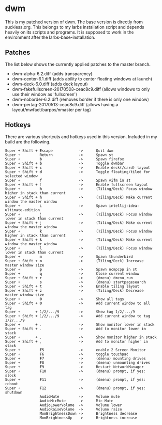 # dwm
This is my patched version of dwm. The base version is directly from suckless.org.
This belongs to my larbs installation script and depends heavily on its scripts and programs.
It is supposed to work in the environment after the larbs-base-installation.

## Patches
The list below shows the currently applied patches to the master branch.
- dwm-alpha-6.2.diff (adds transparency)
- dwm-center-6.1.diff (adds ability to center floating windows at launch)
- dwm-deck-6.0.diff (adds deck layout)
- dwm-fakefullscreen-20170508-ceac8c9.diff (allows windows to only use their window as 'fullscreen')
- dwm-noborder-6.2.diff (removes border if there is only one window)
- dwm-pertag-20170513-ceac8c9.diff (allows having a layout/mwfact/barpos/nmaster per tag)

## Hotkeys
There are various shortcuts and hotkeys used in this version. Included in my build are the following.
```
Super + Shift + Escape            ->      Quit dwm
Super +         Return            ->      Spawn st
Super +         b                 ->      Spawn firefox
Super + Shift + b                 ->      Toggle dwmbar
Super + Shift + c                 ->      Enable deck(/card) layout
Super + Shift + d                 ->      Toggle floating/tiled for selected window
Super +         f                 ->      Spawn vifm in st
Super + Shift + f                 ->      Enable fullscreen layout
Super +         h                 ->      (Tiling/Deck) Focus window higher in stack than current
Super + Shift + h                 ->      (Tiling/Deck) Make current window the master window
Super +         i                 ->      Spawn intellij-idea-ultimate-edition
Super +         j                 ->      (Tiling/Deck) Focus window lower in stack than current
Super + Shift + j                 ->      (Tiling/Deck) Make current window the master window
Super +         k                 ->      (Tiling/Deck) Focus window higher in stack than current
Super + Shift + k                 ->      (Tiling/Deck) Make current window the master window
Super +         l                 ->      (Tiling/Deck) Focus window lower in stack than current
Super +         m                 ->      Spawn thunderbird
Super + Shift + o                 ->      (Tiling/Deck) Increase master window size
Super +         p                 ->      Spawn ncmpcpp in st
Super +         q                 ->      Close current window
Super + Shift + r                 ->      (dmenu) dmenu_run
Super +         s                 ->      (dmenu) startpagesearch
Super + Shift + t                 ->      Enable tiling layout
Super + Shift + z                 ->      (Tiling/Deck) Decrease master window size
Super +         0                 ->      Show all tags
Super + Shift + 0                 ->      Add current window to all tag
Super +		  +	1/2/.../9		  ->	  Show tag 1/2/.../9
Super + Shift +	1/2/.../9		  ->	  Add current window to tag 1/2/.../9
Super +		  +	.				  ->	  Show monitor lower in stack
Super + Shift + .				  ->	  Add to monitor lower in stack
Super +		  +	,				  ->	  Show monitor higher in stack
Super + Shift + ,				  ->	  Add to monitor higher in stack
Super +         F5                ->      enable 2 Screen Monitor
Super +         F6                ->      toggle touchpad
Super +         F7                ->      (dmenu) mounting drives
Super +         F8                ->      (dmenu) unmounting drives
Super +         F9                ->      Restart NetworkManager
Super +         F10               ->      (dmenu) prompt, if yes: slock
Super +         F11               ->      (dmenu) prompt, if yes: reboot
Super +         F12               ->      (dmenu) prompt, if yes: shutdown
                AudioMute         ->      Volume mute
                AudioMicMute      ->      Mic Mute
                AudioLowerVolume  ->      Volume lower
                AudioRaiseVolume  ->      Volume raise
                MonBrightnessDown ->      Brightness decrease
                MonBrightnessUp   ->      Brightness increase
```
